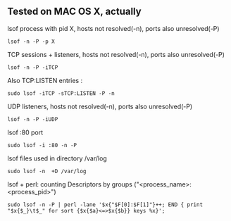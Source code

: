 ## Tested on MAC OS X, actually

lsof process with pid X, hosts not resolved(-n), ports also unresolved(-P) 
```
lsof -n -P -p X
```

TCP sessions + listeners, hosts not resolved(-n), ports also unresolved(-P)
```
lsof -n -P -iTCP
```

Also TCP:LISTEN entries :
```
sudo lsof -iTCP -sTCP:LISTEN -P -n
```

UDP listeners, hosts not resolved(-n), ports also unresolved(-P)
```
lsof -n -P -iUDP
```

lsof :80 port
```
sudo lsof -i :80 -n -P
```

lsof files used in directory /var/log
```
sudo lsof -n  +D /var/log
```

lsof + perl: counting Descriptors by groups ("<process_name>:<process_pid>")
```
sudo lsof -n -P | perl -lane '$x{"$F[0]:$F[1]"}++; END { print "$x{$_}\t$_" for sort {$x{$a}<=>$x{$b}} keys %x}';
```


